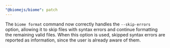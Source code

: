 ```yaml
---
"@biomejs/biome": patch
---
```


The `biome format` command now correctly handles the `--skip-errors` option, allowing it to skip files with syntax errors and continue formatting the remaining valid files.
When this option is used, skipped syntax errors are reported as information, since the user is already aware of them.